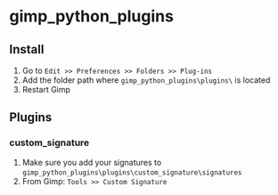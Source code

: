 # gimp_python_plugins

## Install

1. Go to `Edit >> Preferences >> Folders >> Plug-ins`
1. Add the folder path where `gimp_python_plugins\plugins\` is located
1. Restart Gimp

## Plugins

### custom_signature

1. Make sure you add your signatures to `gimp_python_plugins\plugins\custom_signature\signatures`
1. From Gimp: `Tools >> Custom Signature`
